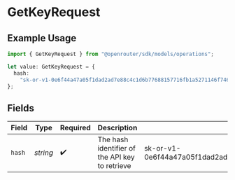 # GetKeyRequest

## Example Usage

```typescript
import { GetKeyRequest } from "@openrouter/sdk/models/operations";

let value: GetKeyRequest = {
  hash:
    "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",
};
```

## Fields

| Field                                                                     | Type                                                                      | Required                                                                  | Description                                                               | Example                                                                   |
| ------------------------------------------------------------------------- | ------------------------------------------------------------------------- | ------------------------------------------------------------------------- | ------------------------------------------------------------------------- | ------------------------------------------------------------------------- |
| `hash`                                                                    | *string*                                                                  | :heavy_check_mark:                                                        | The hash identifier of the API key to retrieve                            | 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 |